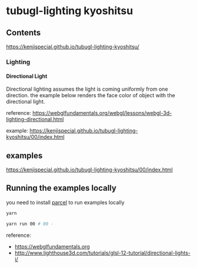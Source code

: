 # tubugl-lighting kyoshitsu

## Contents

https://kenjispecial.github.io/tubugl-lighting-kyoshitsu/

### Lighting

#### Directional Light

Directional lighting assumes the light is coming uniformly from one direction. the example below renders the face color of object with the directional light. 

reference: https://webglfundamentals.org/webgl/lessons/webgl-3d-lighting-directional.html

example: https://kenjispecial.github.io/tubugl-lighting-kyoshitsu/00/index.html




## examples

https://kenjispecial.github.io/tubugl-lighting-kyoshitsu/00/index.html

## Running the examples locally

you need to install [parcel](https://github.com/parcel-bundler/parcel) to run examples locally

```sh
yarn

yarn run 00 # 00 - 

```



reference:

- https://webglfundamentals.org
- http://www.lighthouse3d.com/tutorials/glsl-12-tutorial/directional-lights-i/
